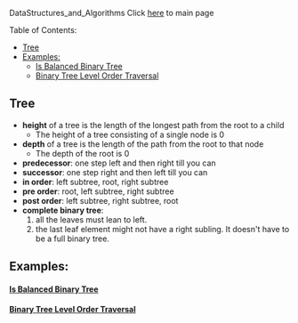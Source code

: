 DataStructures_and_Algorithms
Click [here](../README.md) to main page

Table of Contents:
- [Tree](#tree)
- [Examples:](#examples)
    - [Is Balanced Binary Tree](#is-balanced-binary-tree)
    - [Binary Tree Level Order Traversal](#binary-tree-level-order-traversal)

## Tree
- **height** of a tree is the length of the longest path from the root to a child
  - The height of a tree consisting of a single node is 0
- **depth** of a tree is the length of the path from the root to that node
  - The depth of the root is 0
- **predecessor**: one step left and then right till you can
- **successor**: one step right and then left till you can
- **in order**: left subtree, root, right subtree
- **pre order**: root, left subtree, right subtree
- **post order**: left subtree, right subtree, root
- **complete binary tree**:
   1. all the leaves must lean to left.
   2. the last leaf element might not have a right subling. It doesn't have to be a
        full binary tree.

## Examples:
#### [Is Balanced Binary Tree](is_balanced_binary_tree/description.md)
#### [Binary Tree Level Order Traversal](binary_tree_level_order_traversal/description.md)